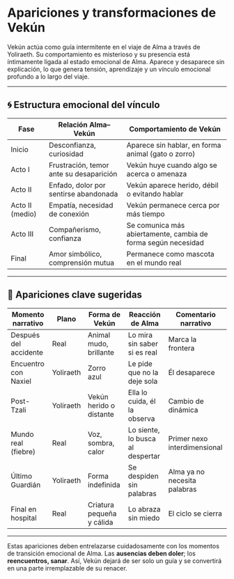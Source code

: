 # Apariciones y transformaciones de Vekún

Vekún actúa como guía intermitente en el viaje de Alma a través de Yoliraeth. Su comportamiento es misterioso y su presencia está íntimamente ligada al estado emocional de Alma. Aparece y desaparece sin explicación, lo que genera tensión, aprendizaje y un vínculo emocional profundo a lo largo del viaje.

---

## 🌀 Estructura emocional del vínculo

| Fase            | Relación Alma–Vekún                              | Comportamiento de Vekún                          |
|-----------------|--------------------------------------------------|--------------------------------------------------|
| Inicio          | Desconfianza, curiosidad                         | Aparece sin hablar, en forma animal (gato o zorro) |
| Acto I          | Frustración, temor ante su desaparición          | Vekún huye cuando algo se acerca o amenaza       |
| Acto II         | Enfado, dolor por sentirse abandonada            | Vekún aparece herido, débil o evitando hablar    |
| Acto II (medio) | Empatía, necesidad de conexión                   | Vekún permanece cerca por más tiempo             |
| Acto III        | Compañerismo, confianza                          | Se comunica más abiertamente, cambia de forma según necesidad |
| Final           | Amor simbólico, comprensión mutua                | Permanece como mascota en el mundo real          |

---

## 📌 Apariciones clave sugeridas

| Momento narrativo      | Plano | Forma de Vekún         | Reacción de Alma                  | Comentario narrativo |
|------------------------|-------|-------------------------|-----------------------------------|----------------------|
| Después del accidente  | Real  | Animal mudo, brillante  | Lo mira sin saber si es real      | Marca la frontera     |
| Encuentro con Naxiel   | Yoliraeth | Zorro azul                | Le pide que no la deje sola       | Él desaparece         |
| Post-Tzali             | Yoliraeth | Vekún herido o distante   | Ella lo cuida, él la observa      | Cambio de dinámica    |
| Mundo real (fiebre)    | Real  | Voz, sombra, calor       | Lo siente, lo busca al despertar  | Primer nexo interdimensional |
| Último Guardián        | Yoliraeth | Forma indefinida          | Se despiden sin palabras          | Alma ya no necesita palabras |
| Final en hospital      | Real  | Criatura pequeña y cálida| Lo abraza sin miedo               | El ciclo se cierra     |

---

Estas apariciones deben entrelazarse cuidadosamente con los momentos de transición emocional de Alma. Las **ausencias deben doler**; los **reencuentros, sanar**. Así, Vekún dejará de ser solo un guía y se convertirá en una parte irremplazable de su renacer.

